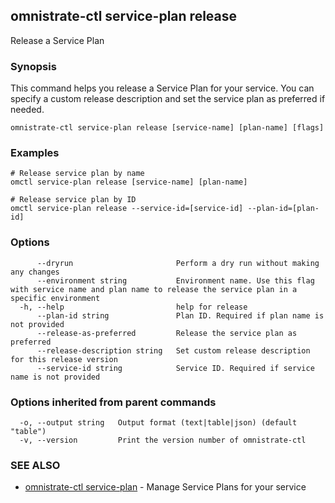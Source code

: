 ## omnistrate-ctl service-plan release

Release a Service Plan

### Synopsis

This command helps you release a Service Plan for your service. You can specify a custom release description and set the service plan as preferred if needed.

```
omnistrate-ctl service-plan release [service-name] [plan-name] [flags]
```

### Examples

```
# Release service plan by name
omctl service-plan release [service-name] [plan-name]

# Release service plan by ID
omctl service-plan release --service-id=[service-id] --plan-id=[plan-id]
```

### Options

```
      --dryrun                       Perform a dry run without making any changes
      --environment string           Environment name. Use this flag with service name and plan name to release the service plan in a specific environment
  -h, --help                         help for release
      --plan-id string               Plan ID. Required if plan name is not provided
      --release-as-preferred         Release the service plan as preferred
      --release-description string   Set custom release description for this release version
      --service-id string            Service ID. Required if service name is not provided
```

### Options inherited from parent commands

```
  -o, --output string   Output format (text|table|json) (default "table")
  -v, --version         Print the version number of omnistrate-ctl
```

### SEE ALSO

- [omnistrate-ctl service-plan](omnistrate-ctl_service-plan.md) - Manage Service Plans for your service
